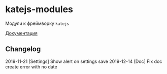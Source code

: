 # katejs-modules
Модули к фреймворку `katejs`

[Документация](https://docs.katejs.ru/modules/index.html)

## Changelog
2019-11-21 [Settings] Show alert on settings save
2019-12-14 [Doc] Fix doc create error with no date
